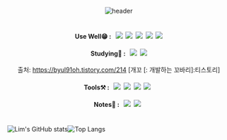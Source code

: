 <div align="center">


  ![header](https://capsule-render.vercel.app/api?type=waving&color=0:F94892,50:FF7F3F,100:FBDF07&height=300&section=header&text=Chaen&fontSize=90&fontColor=FFFFFF&fontAlignY=30&fontAlign=75&desc=github&descSize=55&descAlign=82)
</div>

#

<div align="center">
  
#### Use Well😁 : &nbsp;&nbsp;<img src="https://img.shields.io/badge/Python-3776AB?style=for-the-badge&logo=Python&logoColor=white">&nbsp;&nbsp;<img src="https://img.shields.io/badge/HTML5-E34F26?style=for-the-badge&logo=HTML5&logoColor=white">&nbsp;&nbsp;<img src="https://img.shields.io/badge/CSS3-1572B6?style=for-the-badge&logo=CSS3&logoColor=white">&nbsp;&nbsp;<img src="https://img.shields.io/badge/JavaScript-F7DF1E?style=for-the-badge&logo=JavaScript&logoColor=black">&nbsp;&nbsp;<img src="https://img.shields.io/badge/Django-092E20?style=for-the-badge&logo=Django&logoColor=white">
#### Studying📕 : &nbsp;&nbsp;<img src="https://img.shields.io/badge/React-61DAFB?style=for-the-badge&logo=React&logoColor=black">&nbsp;&nbsp;<img src="https://img.shields.io/badge/TypeScript-3178C6?style=for-the-badge&logo=TypeScript&logoColor=white">
출처: https://byul91oh.tistory.com/214 [개꼬 [: 개발하는 꼬바리]:티스토리]
#### Tools⚒️ : &nbsp;&nbsp;<img src="https://img.shields.io/badge/GitHub-181717?style=for-the-badge&logo=GitHub&logoColor=white">&nbsp;&nbsp;<img src="https://img.shields.io/badge/Visual Studio Code-007ACC?style=for-the-badge&logo=Visual Studio Code&logoColor=white">&nbsp;&nbsp;<img src="https://img.shields.io/badge/iTerm2-000000?style=for-the-badge&logo=iTerm2&logoColor=white">&nbsp;&nbsp;<img src="https://img.shields.io/badge/GitKraken-179287?style=for-the-badge&logo=GitKraken&logoColor=white">&nbsp;&nbsp;
#### Notes📝 : &nbsp;&nbsp;<img src="https://img.shields.io/badge/Notion-000000?style=for-the-badge&logo=Notion&logoColor=white">&nbsp;&nbsp;<img src="https://img.shields.io/badge/Velog-20C997?style=for-the-badge&logo=Velog&logoColor=white">&nbsp;&nbsp;
  
</div>

#

![Lim's GitHub stats](https://github-readme-stats.vercel.app/api?username=limce21&show_icons=true&theme=aura)![Top Langs](https://github-readme-stats.vercel.app/api/top-langs/?username=limce21&theme=aura)
#


<!-- ### Hi there 👋 I'm Chaen Lim -->

<!--
**limce21/limce21** is a ✨ _special_ ✨ repository because its `README.md` (this file) appears on your GitHub profile.

Here are some ideas to get you started:

- 🔭 I’m currently working on ...
- 🌱 I’m currently learning ...
- 👯 I’m looking to collaborate on ...
- 🤔 I’m looking for help with ...
- 💬 Ask me about ...
- 📫 How to reach me: ...
- 😄 Pronouns: ...
- ⚡ Fun fact: ...
-->
